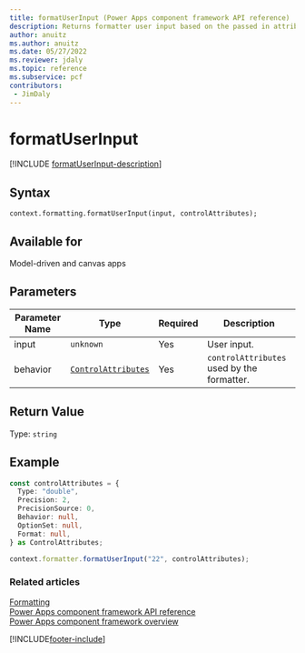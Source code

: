 ```yaml
---
title: formatUserInput (Power Apps component framework API reference) | Microsoft Docs
description: Returns formatter user input based on the passed in attribute type. If type is not recognized, returns the input itself.
author: anuitz
ms.author: anuitz
ms.date: 05/27/2022
ms.reviewer: jdaly
ms.topic: reference
ms.subservice: pcf
contributors:
 - JimDaly
---
```


# formatUserInput

[!INCLUDE [formatUserInput-description](includes/formatuserinput-description.md)]

## Syntax

`context.formatting.formatUserInput(input, controlAttributes);`

## Available for

Model-driven and canvas apps

## Parameters

| Parameter Name | Type   | Required | Description   |
| -------------- | ----------------- | -------- | ---------------- |
| input          | `unknown`  | Yes      | User input. |
| behavior       | [`ControlAttributes`](../Controlattributes.md) | Yes | `controlAttributes`  used by the formatter. |

## Return Value

Type: `string`

## Example

```ts
const controlAttributes = {
  Type: "double",
  Precision: 2,
  PrecisionSource: 0,
  Behavior: null,
  OptionSet: null,
  Format: null,
} as ControlAttributes;

context.formatter.formatUserInput("22", controlAttributes);
```

### Related articles

[Formatting](../formatting.md)<br/>
[Power Apps component framework API reference](../../reference/index.md)<br/>
[Power Apps component framework overview](../../overview.md)

[!INCLUDE[footer-include](../../../../includes/footer-banner.md)]
